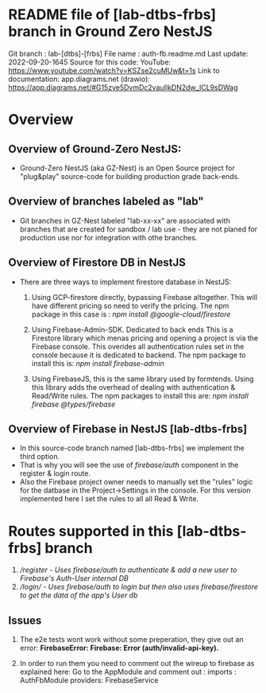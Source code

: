 # README file of [lab-dtbs-frbs] branch in Ground Zero NestJS

Git branch : lab-[dtbs]-[frbs]
File name  : auth-fb.readme.md
Last update: 2022-09-20-1645
Source for this code: YouTube:  https://www.youtube.com/watch?v=KSZse2cuMUw&t=1s
Link to documentation:  app.diagrams.net (drawio):  https://app.diagrams.net/#G15zye5DvmDc2vauIlkDN2dw_ICL9sDWag

# Overview

## Overview of Ground-Zero NestJS: 
- Ground-Zero NestJS (aka GZ-Nest) is an Open Source project for "plug&play" source-code
  for building production grade back-ends.

## Overview of branches labeled as "lab"
- Git branches in GZ-Nest labeled "lab-xx-xx" are associated with branches that are created for sandbox / lab use - they are not planed for production use nor for integration with othe branches.

## Overview of Firestore DB in NestJS
- There are three ways to implement firestore database in NestJS:
    1. Using GCP-firestore directly, bypassing Firebase altogether. 
        This will have different pricing so need to verify the pricing.
        The npm package in this case is :  *npm install @google-cloud/firestore*
    
    2. Using Firebase-Admin-SDK. Dedicated to back ends
       This is a Firestore library which menas pricing and opening a project is via the Firebase console. 
       This overides all authentication rules set in the console because it is dedicated to backend.
       The npm package to install this is:  *npm install firebase-admin*

    3. Using FirebaseJS, this is the same library used by formtends.
       Using this library adds the overhead of dealing with authentication & Read/Write rules.
       The npm packages to install this are:  *npm install firebase @types/firebase*

## Overview of Firebase in NestJS [lab-dtbs-frbs]
- In this source-code branch named [lab-dtbs-frbs] we implement the third option.
- That is why you will see the use of *firebase/auth* component in the register & login route.
- Also the Firebase project owner needs to manually set the "rules" logic for the datbase in the Project->Settings in the console. For this version implemented here I set the rules to all all Read & Write.


# Routes supported in this [lab-dtbs-frbs] branch 
1. */register - Uses firebase/auth to authenticate & add a new user to Firebase's Auth-User internal DB*
2. */login/ - Uses firebase/auth to login but then also uses firebase/firestore to get the data of the app's User db*


## Issues
1. The e2e tests wont work without some preperation, they give out an error:
    **FirebaseError: Firebase: Error (auth/invalid-api-key).**

2. In order to run them you need to comment out the wireup to firebase as explained here:
    Go to the AppModule and comment out :
       imports  : AuthFbModule
       providers: FirebaseService

